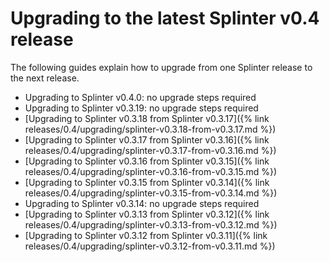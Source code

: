 # Upgrading to the latest Splinter v0.4 release

<!--
  Copyright 2018-2020 Cargill Incorporated
  Licensed under Creative Commons Attribution 4.0 International License
  https://creativecommons.org/licenses/by/4.0/
-->

The following guides explain how to upgrade from one Splinter release to the
next release.

  * Upgrading to Splinter v0.4.0: no upgrade steps required
  * Upgrading to Splinter v0.3.19: no upgrade steps required
  * [Upgrading to Splinter v0.3.18 from Splinter
    v0.3.17]({% link releases/0.4/upgrading/splinter-v0.3.18-from-v0.3.17.md %})
  * [Upgrading to Splinter v0.3.17 from Splinter
    v0.3.16]({% link releases/0.4/upgrading/splinter-v0.3.17-from-v0.3.16.md %})
  * [Upgrading to Splinter v0.3.16 from Splinter
    v0.3.15]({% link releases/0.4/upgrading/splinter-v0.3.16-from-v0.3.15.md %})
  * [Upgrading to Splinter v0.3.15 from Splinter
    v0.3.14]({% link releases/0.4/upgrading/splinter-v0.3.15-from-v0.3.14.md %})
  * Upgrading to Splinter v0.3.14: no upgrade steps required
  * [Upgrading to Splinter v0.3.13 from Splinter
    v0.3.12]({% link releases/0.4/upgrading/splinter-v0.3.13-from-v0.3.12.md %})
  * [Upgrading to Splinter v0.3.12 from Splinter
    v0.3.11]({% link releases/0.4/upgrading/splinter-v0.3.12-from-v0.3.11.md %})
